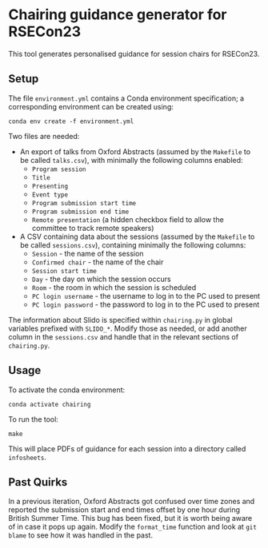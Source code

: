 # Chairing guidance generator for RSECon23

This tool generates personalised guidance for session chairs for RSECon23.

## Setup

The file `environment.yml` contains a Conda environment specification; a corresponding environment can be created using:

    conda env create -f environment.yml

Two files are needed:

* An export of talks from Oxford Abstracts (assumed by the `Makefile` to be called `talks.csv`), with minimally the following columns enabled:
  * `Program session`
  * `Title`
  * `Presenting`
  * `Event type`
  * `Program submission start time`
  * `Program submission end time`
  * `Remote presentation` (a hidden checkbox field to allow the committee to track remote speakers)
* A CSV containing data about the sessions (assumed by the `Makefile` to be called `sessions.csv`), containing minimally the following columns:
  * `Session` - the name of the session
  * `Confirmed chair` - the name of the chair
  * `Session start time`
  * `Day` - the day on which the session occurs
  * `Room` - the room in which the session is scheduled
  * `PC login username` - the username to log in to the PC used to present
  * `PC login password` - the password to log in to the PC used to present

The information about Slido is specified within `chairing.py` in global variables prefixed with
`SLIDO_*`. Modify those as needed, or add another column in the `sessions.csv` and handle that in
the relevant sections of `chairing.py`.

## Usage

To activate the conda environment:

    conda activate chairing

To run the tool:

    make

This will place PDFs of guidance for each session into a directory called `infosheets`.

## Past Quirks

In a previous iteration, Oxford Abstracts got confused over time zones and reported the submission
start and end times offset by one hour during British Summer Time. This bug has been fixed, but it
is worth being aware of in case it pops up again. Modify the `format_time` function and look at `git
blame` to see how it was handled in the past.
